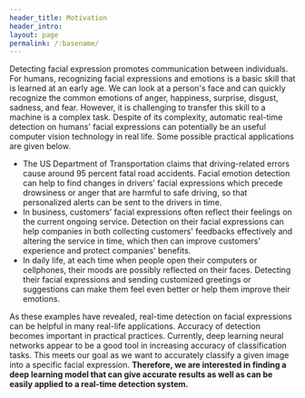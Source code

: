 ```yaml
---
header_title: Motivation
header_intro: 
layout: page
permalink: /:basename/
---
```

Detecting facial expression promotes communication between individuals. For humans, recognizing facial expressions and emotions is a basic skill that is learned at an early age. We can look at a person's face and can quickly recognize the common emotions of anger, happiness, surprise, disgust, sadness, and fear. However, it is challenging to transfer this skill to a machine is a complex task. Despite of its complexity, automatic real-time detection on humans' facial expressions can potentially be an useful computer vision technology in real life. Some possible practical applications are given below.

- The US Department of Transportation claims that driving-related errors cause around 95 percent fatal road accidents. Facial emotion detection can help to find changes in drivers' facial expressions which precede drowsiness or anger that are harmful to safe driving, so that personalized alerts can be sent to the drivers in time.
- In business, customers' facial expressions often reflect their feelings on the current ongoing service. Detection on their facial expressions can help companies in both collecting customers' feedbacks effectively and altering the service in time, which then can improve customers' experience and protect companies' benefits.
- In daily life, at each time when people open their computers or cellphones, their moods are possibly reflected on their faces. Detecting their facial expressions and sending customized greetings or suggestions can make them feel even better or help them improve their emotions.

As these examples have revealed, real-time detection on facial expressions can be helpful in many real-life applications. Accuracy of detection becomes important in practical practices. Currently, deep learning neural networks appear to be a good tool in increasing accuracy of classification tasks. This meets our goal as we want to accurately classify a given image into a specific facial expression. **Therefore, we are interested in finding a deep learning model that can give accurate results as well as can be easily applied to a real-time detection system.**

<!-- <span class="fa-stack">
  <i class="fa fa-circle fa-stack-2x"></i>
  <i class="fa fa-download fa-stack-1x fa-inverse"></i>
</span> <a href="/documents/example.pdf">&nbsp;Example (pdf)</a> -->
